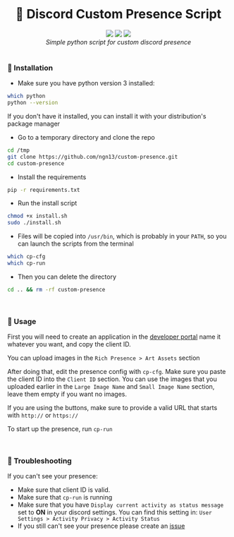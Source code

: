<br>
<div align="center">
  <h1>🎨 Discord Custom Presence Script</h1>
  <img src="https://img.shields.io/github/languages/count/ngn13/custom-presence">
  <img src="https://img.shields.io/github/directory-file-count/ngn13/custom-presence">
  <img src="https://img.shields.io/github/languages/code-size/ngn13/custom-presence">
  <br>
  <i>Simple python script for custom discord presence</i>
</div>

<br>

### 📀  Installation
- Make sure you have python version 3 installed:
```bash
which python
python --version
```
If you don't have it installed, you can install it
with your distribution's package manager
- Go to a temporary directory and clone the repo
```bash
cd /tmp
git clone https://github.com/ngn13/custom-presence.git
cd custom-presence
```
- Install the requirements
```bash
pip -r requirements.txt
```
- Run the install script
```bash
chmod +x install.sh
sudo ./install.sh
```
- Files will be copied into `/usr/bin`, which is probably
in your `PATH`, so you can launch the scripts from the terminal
```bash
which cp-cfg
which cp-run
```
- Then you can delete the directory
```bash
cd .. && rm -rf custom-presence
```

<br>

### 🚀  Usage
First you will need to create an application in the [developer portal](https://discord.com/developers/applications/)
name it whatever you want, and copy the client ID.

You can upload images in the `Rich Presence > Art Assets` section

After doing that, edit the presence config with `cp-cfg`.
Make sure you paste the client ID into the `Client ID` section.
You can use the images that you uploaded earlier in the `Large Image Name`
and `Small Image Name` section, leave them empty if you want no images.

If you are using the buttons, make sure to provide a valid URL that starts
with `http://` or `https://`

To start up the presence, run `cp-run`

<br>

### 🔎  Troubleshooting
If you can't see your presence:
- Make sure that client ID is valid.
- Make sure that `cp-run` is running
- Make sure that you have `Display current activity as status message` set to **ON** in your discord settings. 
You can find this setting in: `User Settings > Activity Privacy > Activity Status`
- If you still can't see your presence please create an [issue](https://github.com/ngn13/custom-presence/issues)

<br>
